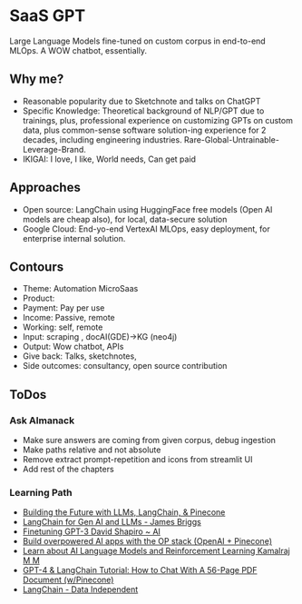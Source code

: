 # SaaS GPT

Large Language Models fine-tuned on custom corpus in end-to-end MLOps. A WOW chatbot, essentially.

## Why me?
- Reasonable popularity due to Sketchnote and talks on ChatGPT
- Specific Knowledge: Theoretical background of NLP/GPT due to trainings, plus, professional experience on customizing GPTs on custom data, plus common-sense software solution-ing experience for 2 decades, including engineering industries. Rare-Global-Untrainable-Leverage-Brand.
- IKIGAI: I love, I like, World needs, Can get paid

## Approaches
- Open source: LangChain using HuggingFace free models (Open AI models are cheap also), for local, data-secure solution
- Google Cloud: End-yo-end VertexAI MLOps, easy deployment, for enterprise internal solution.

## Contours
- Theme: Automation MicroSaas
- Product: 
- Payment: Pay per use
- Income: Passive, remote
- Working: self, remote
- Input: scraping , docAI(GDE)->KG (neo4j)
- Output: Wow chatbot, APIs
- Give back: Talks, sketchnotes, 
- Side outcomes: consultancy, open source contribution

## ToDos
### Ask Almanack
- Make sure answers are coming from given corpus, debug ingestion
- Make paths relative and not absolute
- Remove extract prompt-repetition and icons from streamlit UI
- Add rest of the chapters

### Learning Path
- [Building the Future with LLMs, LangChain, & Pinecone](https://www.youtube.com/watch?v=nMniwlGyX-c)
- [LangChain for Gen AI and LLMs - James Briggs](https://www.youtube.com/playlist?list=PLIUOU7oqGTLieV9uTIFMm6_4PXg-hlN6F)
- [Finetuning GPT-3 David Shapiro ~ AI](https://www.youtube.com/playlist?list=PLV3Fr1UUO9bFg3tKw_-6djIhgId1z74JU)
- [Build overpowered AI apps with the OP stack (OpenAI + Pinecone)](https://www.youtube.com/watch?v=-dZrNj2mVHo)
- [Learn about AI Language Models and Reinforcement Learning Kamalraj M M](https://www.youtube.com/playlist?list=PLbzjzOKeYPCpp3NCeQioevM0YpZa5VqcS)
- [GPT-4 & LangChain Tutorial: How to Chat With A 56-Page PDF Document (w/Pinecone)](https://www.youtube.com/watch?v=ih9PBGVVOO4)
- [LangChain - Data Independent](https://www.youtube.com/playlist?list=PLqZXAkvF1bPNQER9mLmDbntNfSpzdDIU5)
